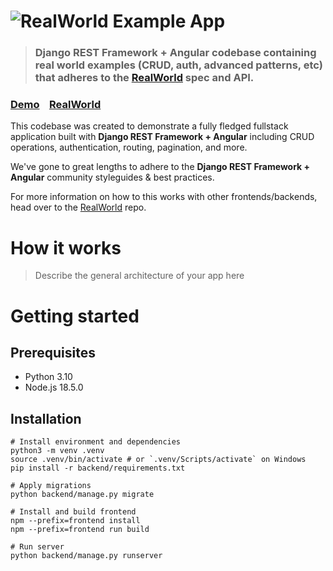 # ![RealWorld Example App](logo.png)

> ### Django REST Framework + Angular codebase containing real world examples (CRUD, auth, advanced patterns, etc) that adheres to the [RealWorld](https://github.com/gothinkster/realworld) spec and API.


### [Demo](https://demo.realworld.io/)&nbsp;&nbsp;&nbsp;&nbsp;[RealWorld](https://github.com/gothinkster/realworld)


This codebase was created to demonstrate a fully fledged fullstack application built with **Django REST Framework + Angular** including CRUD operations, authentication, routing, pagination, and more.

We've gone to great lengths to adhere to the **Django REST Framework + Angular** community styleguides & best practices.

For more information on how to this works with other frontends/backends, head over to the [RealWorld](https://github.com/gothinkster/realworld) repo.


# How it works

> Describe the general architecture of your app here

# Getting started

## Prerequisites
- Python 3.10
- Node.js 18.5.0

## Installation
```shell
# Install environment and dependencies
python3 -m venv .venv
source .venv/bin/activate # or `.venv/Scripts/activate` on Windows
pip install -r backend/requirements.txt

# Apply migrations
python backend/manage.py migrate

# Install and build frontend
npm --prefix=frontend install
npm --prefix=frontend run build

# Run server
python backend/manage.py runserver
```
